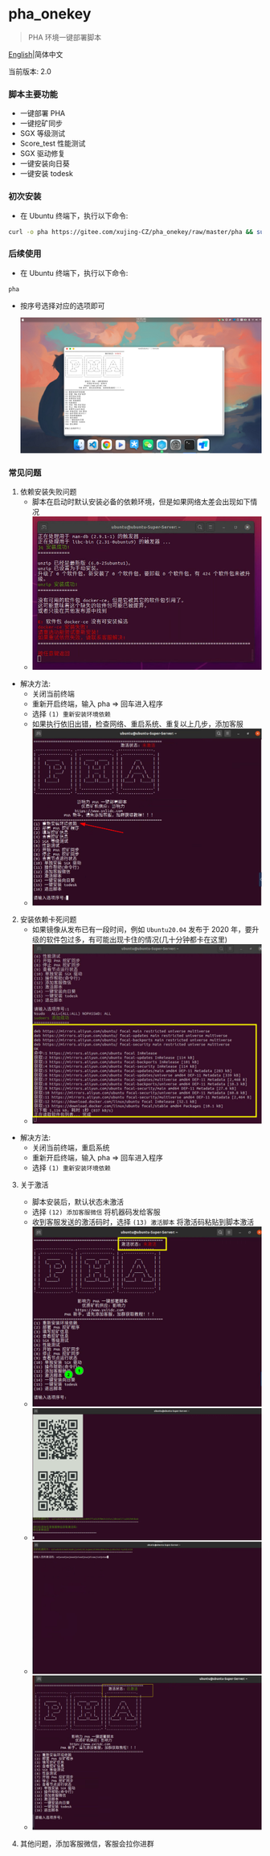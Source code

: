 # pha_onekey

>PHA 环境一键部署脚本  

[English](./README.md)|简体中文

当前版本: 2.0

### 脚本主要功能
- 一键部署 PHA
- 一键挖矿同步
-  SGX 等级测试
-  Score_test 性能测试
-  SGX 驱动修复
-  一键安装向日葵
-  一键安装 todesk

### 初次安装

- 在 Ubuntu 终端下，执行以下命令:

```bash
curl -o pha https://gitee.com/xujing-CZ/pha_onekey/raw/master/pha && sudo chmod +x pha && ./pha
```
### 后续使用

- 在 Ubuntu 终端下，执行以下命令:
```bash
pha
```

- 按序号选择对应的选项即可

    ![view](./pictures/view.png)

### 常见问题

1. 依赖安装失败问题
    * 脚本在启动时默认安装必备的依赖环境，但是如果网络太差会出现如下情况
    * ![](./pictures/01.png)

- 解决方法: 
    * 关闭当前终端
    * 重新开启终端，输入 pha => 回车进入程序
    * 选择 `(1) 重新安装环境依赖` 
    * 如果执行依旧出错，检查网络、重启系统、重复以上几步，添加客服
    * ![](./pictures/02.png)

2. 安装依赖卡死问题
    * 如果镜像从发布已有一段时间，例如 `Ubuntu20.04` 发布于 2020 年，要升级的软件包过多，有可能出现卡住的情况(几十分钟都卡在这里)
    * ![](./pictures/03.png)

- 解决方法:
    * 关闭当前终端，重启系统
    * 重新开启终端，输入 pha => 回车进入程序
    * 选择 `(1) 重新安装环境依赖` 


3. 关于激活
    * 脚本安装后，默认状态未激活
    * 选择 `(12) 添加客服微信` 将机器码发给客服
    * 收到客服发送的激活码时，选择 `(13) 激活脚本` 将激活码粘贴到脚本激活
    * ![](./pictures/04.png)
    * ![](./pictures/05.png)
    * ![](./pictures/06.png)
    * ![](./pictures/07.png)

4. 其他问题，添加客服微信，客服会拉你进群
